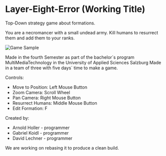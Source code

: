 # Layer-Eight-Error (Working Title)
Top-Down strategy game about formations.

You are a necromancer with a small undead army. Kill humans to resurrect them and add them to your ranks.

![Game Sample](https://github.com/vRNI/layer-eight-error/blob/master/Gifs/Necroformater_1.gif)

Made in the fourth Semester as part of the bachelor´s program MultiMediaTechnology in the University of Applied Sciences Salzburg
Made in a team of three with five days´ time to make a game.

Controls:
* Move to Position:	  Left Mouse Button
* Zoom Camera:        Scroll Wheel
* Pan Camera:	        Right Mouse Button
* Resurrect Humans:   Middle Mouse Button
* Edit Formation:     F

Created by:
* Arnold Holler - programmer
* Gabriel Koidl - programmer
* David Lechner - programmer

We are working on rebasing it to produce a clean build.
